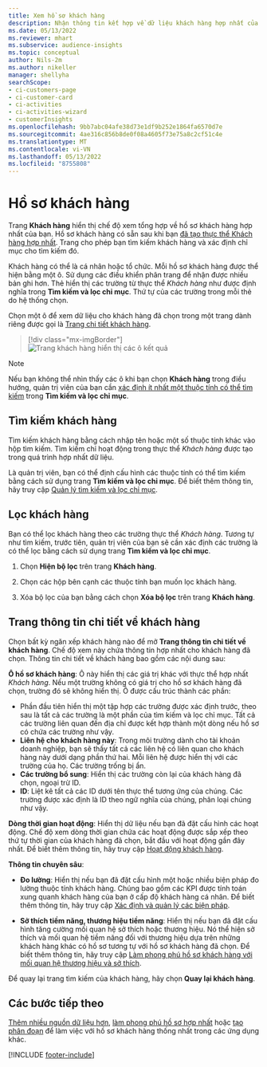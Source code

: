```yaml
---
title: Xem hồ sơ khách hàng
description: Nhận thông tin kết hợp về dữ liệu khách hàng hợp nhất của bạn.
ms.date: 05/13/2022
ms.reviewer: mhart
ms.subservice: audience-insights
ms.topic: conceptual
author: Nils-2m
ms.author: nikeller
manager: shellyha
searchScope:
- ci-customers-page
- ci-customer-card
- ci-activities
- ci-activities-wizard
- customerInsights
ms.openlocfilehash: 9bb7abc04afe38d73e1df9b252e1864fa6570d7e
ms.sourcegitcommit: 4ae316c856b8de0f08a4605f73e75a8c2cf51c4e
ms.translationtype: MT
ms.contentlocale: vi-VN
ms.lasthandoff: 05/13/2022
ms.locfileid: "8755808"
---
```

# <a name="customer-profiles"></a>Hồ sơ khách hàng

Trang **Khách hàng** hiển thị chế độ xem tổng hợp về hồ sơ khách hàng hợp nhất của bạn. Hồ sơ khách hàng có sẵn sau khi bạn [đã tạo thực thể Khách hàng hợp nhất](data-unification.md). Trang cho phép bạn tìm kiếm khách hàng và xác định chỉ mục cho tìm kiếm đó.

Khách hàng có thể là cá nhân hoặc tổ chức. Mỗi hồ sơ khách hàng được thể hiện bằng một ô. Sử dụng các điều khiển phân trang để nhận được nhiều bản ghi hơn. Thẻ hiển thị các trường từ thực thể *Khách hàng* như được định nghĩa trong **Tìm kiếm và lọc chỉ mục**. Thứ tự của các trường trong mỗi thẻ do hệ thống chọn.

Chọn một ô để xem dữ liệu cho khách hàng đã chọn trong một trang dành riêng được gọi là [Trang chi tiết khách hàng](customer-profiles.md#customer-details-page).

> [!div class="mx-imgBorder"]
> ![Trang khách hàng hiển thị các ô kết quả](media/customers-page-result-tiles-B2C.png "Trang khách hàng hiển thị các ô kết quả")

> [!NOTE]
> Nếu bạn không thể nhìn thấy các ô khi bạn chọn **Khách hàng** trong điều hướng, quản trị viên của bạn cần [xác định ít nhất một thuộc tính có thể tìm kiếm](search-filter-index.md) trong **Tìm kiếm và lọc chỉ mục**.

## <a name="search-for-customers"></a>Tìm kiếm khách hàng

Tìm kiếm khách hàng bằng cách nhập tên hoặc một số thuộc tính khác vào hộp tìm kiếm. Tìm kiếm chỉ hoạt động trong thực thể *Khách hàng* được tạo trong quá trình hợp nhất dữ liệu.

Là quản trị viên, bạn có thể định cấu hình các thuộc tính có thể tìm kiếm bằng cách sử dụng trang **Tìm kiếm và lọc chỉ mục**. Để biết thêm thông tin, hãy truy cập [Quản lý tìm kiếm và lọc chỉ mục](search-filter-index.md).

## <a name="filter-customers"></a>Lọc khách hàng

Bạn có thể lọc khách hàng theo các trường thực thể *Khách hàng*. Tương tự như tìm kiếm, trước tiên, quản trị viên của bạn sẽ cần xác định các trường là có thể lọc bằng cách sử dụng trang **Tìm kiếm và lọc chỉ mục**.

1. Chọn **Hiện bộ lọc** trên trang **Khách hàng**.

1. Chọn các hộp bên cạnh các thuộc tính bạn muốn lọc khách hàng.

1. Xóa bộ lọc của bạn bằng cách chọn **Xóa bộ lọc** trên trang **Khách hàng**.

## <a name="customer-details-page"></a>Trang thông tin chi tiết về khách hàng

Chọn bất kỳ ngăn xếp khách hàng nào để mở **Trang thông tin chi tiết về khách hàng**. Chế độ xem này chứa thông tin hợp nhất cho khách hàng đã chọn. Thông tin chi tiết về khách hàng bao gồm các nội dung sau:

**Ô hồ sơ khách hàng**: Ô này hiển thị các giá trị khác với thực thể hợp nhất *Khách hàng*. Nếu một trường không có giá trị cho hồ sơ khách hàng đã chọn, trường đó sẽ không hiển thị. Ô được cấu trúc thành các phần:

- Phần đầu tiên hiển thị một tập hợp các trường được xác định trước, theo sau là tất cả các trường là một phần của tìm kiếm và lọc chỉ mục. Tất cả các trường liên quan đến địa chỉ được kết hợp thành một dòng nếu hồ sơ có chứa các trường như vậy.
- **Liên hệ cho khách hàng này**: Trong môi trường dành cho tài khoản doanh nghiệp, bạn sẽ thấy tất cả các liên hệ có liên quan cho khách hàng này dưới dạng phần thứ hai. Mỗi liên hệ được hiển thị với các trường của họ. Các trường trống bị ẩn.
- **Các trường bổ sung**: Hiển thị các trường còn lại của khách hàng đã chọn, ngoại trừ ID.
- **ID**: Liệt kê tất cả các ID dưới tên thực thể tương ứng của chúng. Các trường được xác định là ID theo ngữ nghĩa của chúng, phân loại chúng như vậy.

**Dòng thời gian hoạt động**: Hiển thị dữ liệu nếu bạn đã đặt cấu hình các hoạt động. Chế độ xem dòng thời gian chứa các hoạt động được sắp xếp theo thứ tự thời gian của khách hàng đã chọn, bắt đầu với hoạt động gần đây nhất. Để biết thêm thông tin, hãy truy cập [Hoạt động khách hàng](activities.md).

**Thông tin chuyên sâu**:

- **Đo lường**: Hiển thị nếu bạn đã đặt cấu hình một hoặc nhiều biện pháp đo lường thuộc tính khách hàng. Chúng bao gồm các KPI được tính toán xung quanh khách hàng của bạn ở cấp độ khách hàng cá nhân. Để biết thêm thông tin, hãy truy cập [Xác định và quản lý các biện pháp](measures.md).

- **Sở thích tiềm năng, thương hiệu tiềm năng**: Hiển thị nếu bạn đã đặt cấu hình tăng cường mối quan hệ sở thích hoặc thương hiệu. Nó thể hiện sở thích và mối quan hệ tiềm năng đối với thương hiệu dựa trên những khách hàng khác có hồ sơ tương tự với hồ sơ khách hàng đã chọn. Để biết thêm thông tin, hãy truy cập [Làm phong phú hồ sơ khách hàng với mối quan hệ thương hiệu và sở thích](enrichment-microsoft.md).

Để quay lại trang tìm kiếm của khách hàng, hãy chọn **Quay lại khách hàng**.

## <a name="next-steps"></a>Các bước tiếp theo

[Thêm nhiều nguồn dữ liệu hơn](data-sources.md), [làm phong phú hồ sơ hợp nhất](enrichment-hub.md) hoặc [tạo phân đoạn](segments.md) để làm việc với hồ sơ khách hàng thống nhất trong các ứng dụng khác.

[!INCLUDE [footer-include](includes/footer-banner.md)]
